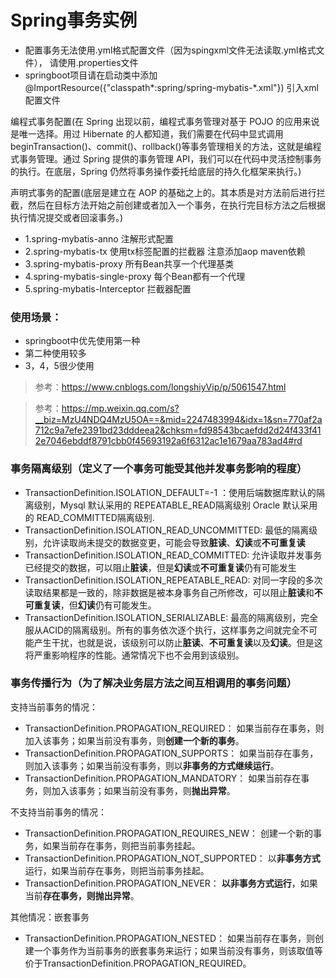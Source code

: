 # Spring事务实例
- 配置事务无法使用.yml格式配置文件（因为spingxml文件无法读取.yml格式文件），
请使用.properties文件
- springboot项目请在启动类中添加
@ImportResource({"classpath*:spring/spring-mybatis-*.xml"})
引入xml配置文件

编程式事务配置(在 Spring 出现以前，编程式事务管理对基于 POJO 的应用来说是唯一选择。用过 Hibernate 的人都知道，我们需要在代码中显式调用beginTransaction()、commit()、rollback()等事务管理相关的方法，这就是编程式事务管理。通过 Spring 提供的事务管理 API，我们可以在代码中灵活控制事务的执行。在底层，Spring 仍然将事务操作委托给底层的持久化框架来执行。)

声明式事务的配置(底层是建立在 AOP 的基础之上的。其本质是对方法前后进行拦截，然后在目标方法开始之前创建或者加入一个事务，在执行完目标方法之后根据执行情况提交或者回滚事务。)
- 1.spring-mybatis-anno 注解形式配置
- 2.spring-mybatis-tx 使用tx标签配置的拦截器
注意添加aop maven依赖
- 3.spring-mybatis-proxy 所有Bean共享一个代理基类
- 4.spring-mybatis-single-proxy 每个Bean都有一个代理
- 5.spring-mybatis-Interceptor 拦截器配置


### 使用场景：
- springboot中优先使用第一种
- 第二种使用较多
- 3，4，5很少使用

> 参考：https://www.cnblogs.com/longshiyVip/p/5061547.html

> 参考：https://mp.weixin.qq.com/s?__biz=MzU4NDQ4MzU5OA==&mid=2247483994&idx=1&sn=770af2a712c9a7efe2391bd23dddeea2&chksm=fd98543bcaefdd2d24f433f412e7046ebddf8791cbb0f45693192a6f6312ac1e1679aa783ad4#rd

### 事务隔离级别（定义了一个事务可能受其他并发事务影响的程度）

- TransactionDefinition.ISOLATION_DEFAULT=-1 ：使用后端数据库默认的隔离级别，Mysql 默认采用的 REPEATABLE_READ隔离级别 Oracle 默认采用的 READ_COMMITTED隔离级别. 
- TransactionDefinition.ISOLATION_READ_UNCOMMITTED: 最低的隔离级别，允许读取尚未提交的数据变更，可能会导致**脏读**、**幻读**或**不可重复读**
- TransactionDefinition.ISOLATION_READ_COMMITTED: 允许读取并发事务已经提交的数据，可以阻止**脏读**，但是**幻读**或**不可重复读**仍有可能发生
- TransactionDefinition.ISOLATION_REPEATABLE_READ: 对同一字段的多次读取结果都是一致的，除非数据是被本身事务自己所修改，可以阻止**脏读**和**不可重复读**，但**幻读**仍有可能发生。
- TransactionDefinition.ISOLATION_SERIALIZABLE: 最高的隔离级别，完全服从ACID的隔离级别。所有的事务依次逐个执行，这样事务之间就完全不可能产生干扰，也就是说，该级别可以防止**脏读**、**不可重复读**以及**幻读**。但是这将严重影响程序的性能。通常情况下也不会用到该级别。

### 事务传播行为（为了解决业务层方法之间互相调用的事务问题）

支持当前事务的情况：

- TransactionDefinition.PROPAGATION_REQUIRED： 如果当前存在事务，则加入该事务；如果当前没有事务，则**创建一个新的事务**。
- TransactionDefinition.PROPAGATION_SUPPORTS： 如果当前存在事务，则加入该事务；如果当前没有事务，则以**非事务的方式继续运行**。 
- TransactionDefinition.PROPAGATION_MANDATORY： 如果当前存在事务，则加入该事务；如果当前没有事务，则**抛出异常**。

不支持当前事务的情况：

- TransactionDefinition.PROPAGATION_REQUIRES_NEW： 创建一个新的事务，如果当前存在事务，则把当前事务挂起。
- TransactionDefinition.PROPAGATION_NOT_SUPPORTED： 以**非事务方式**运行，如果当前存在事务，则把当前事务挂起。
- TransactionDefinition.PROPAGATION_NEVER： **以非事务方式运行**，如果当前**存在事务，则抛出异常**。

其他情况：嵌套事务

- TransactionDefinition.PROPAGATION_NESTED： 如果当前存在事务，则创建一个事务作为当前事务的嵌套事务来运行；如果当前没有事务，则该取值等价于TransactionDefinition.PROPAGATION_REQUIRED。